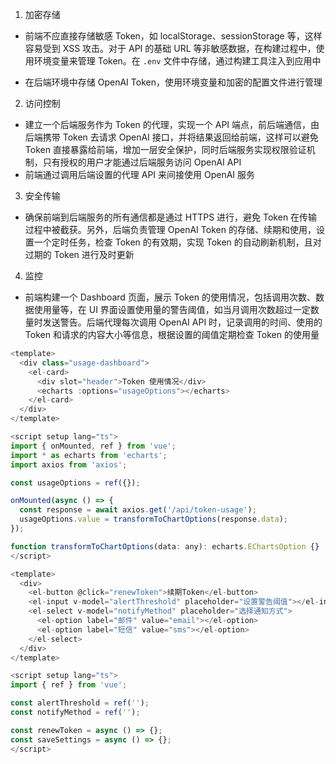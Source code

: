1. 加密存储

- 前端不应直接存储敏感 Token，如 localStorage、sessionStorage 等，这样容易受到 XSS 攻击。对于 API 的基础 URL 等非敏感数据，在构建过程中，使用环境变量来管理 Token。在 `.env` 文件中存储，通过构建工具注入到应用中
* 在后端环境中存储 OpenAI Token，使用环境变量和加密的配置文件进行管理

2. 访问控制

- 建立一个后端服务作为 Token 的代理，实现一个 API 端点，前后端通信，由后端携带 Token 去请求 OpenAI 接口，并将结果返回给前端，这样可以避免 Token 直接暴露给前端，增加一层安全保护，同时后端服务实现权限验证机制，只有授权的用户才能通过后端服务访问 OpenAI API
- 前端通过调用后端设置的代理 API 来间接使用 OpenAI 服务

3. 安全传输

- 确保前端到后端服务的所有通信都是通过 HTTPS 进行，避免 Token 在传输过程中被截获。另外，后端负责管理 OpenAI Token 的存储、续期和使用，设置一个定时任务，检查 Token 的有效期，实现 Token 的自动刷新机制，且对过期的 Token 进行及时更新

4. 监控

- 前端构建一个 Dashboard 页面，展示 Token 的使用情况，包括调用次数、数据使用量等，在 UI 界面设置使用量的警告阈值，如当月调用次数超过一定数量时发送警告。后端代理每次调用 OpenAI API 时，记录调用的时间、使用的 Token 和请求的内容大小等信息，根据设置的阈值定期检查 Token 的使用量

```JavaScript
<template>
  <div class="usage-dashboard">
    <el-card>
      <div slot="header">Token 使用情况</div>
      <echarts :options="usageOptions"></echarts>
    </el-card>
  </div>
</template>

<script setup lang="ts">
import { onMounted, ref } from 'vue';
import * as echarts from 'echarts';
import axios from 'axios';

const usageOptions = ref({});

onMounted(async () => {
  const response = await axios.get('/api/token-usage');
  usageOptions.value = transformToChartOptions(response.data);
});

function transformToChartOptions(data: any): echarts.EChartsOption {}
</script>
```


```JavaScript
<template>
  <div>
    <el-button @click="renewToken">续期Token</el-button>
    <el-input v-model="alertThreshold" placeholder="设置警告阈值"></el-input>
    <el-select v-model="notifyMethod" placeholder="选择通知方式">
      <el-option label="邮件" value="email"></el-option>
      <el-option label="短信" value="sms"></el-option>
    </el-select>
  </div>
</template>

<script setup lang="ts">
import { ref } from 'vue';

const alertThreshold = ref('');
const notifyMethod = ref('');

const renewToken = async () => {};
const saveSettings = async () => {};
</script>
```